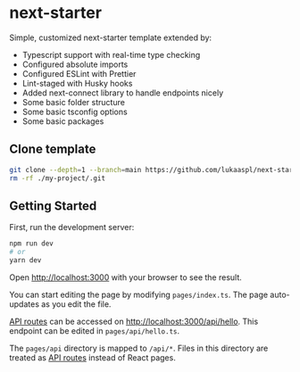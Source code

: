 # next-starter

Simple, customized next-starter template extended by:

- Typescript support with real-time type checking
- Configured absolute imports
- Configured ESLint with Prettier
- Lint-staged with Husky hooks
- Added next-connect library to handle endpoints nicely
- Some basic folder structure
- Some basic tsconfig options
- Some basic packages

## Clone template

```bash
git clone --depth=1 --branch=main https://github.com/lukaaspl/next-starter.git my-project
rm -rf ./my-project/.git
```

## Getting Started

First, run the development server:

```bash
npm run dev
# or
yarn dev
```

Open [http://localhost:3000](http://localhost:3000) with your browser to see the result.

You can start editing the page by modifying `pages/index.ts`. The page auto-updates as you edit the file.

[API routes](https://nextjs.org/docs/api-routes/introduction) can be accessed on [http://localhost:3000/api/hello](http://localhost:3000/api/hello). This endpoint can be edited in `pages/api/hello.ts`.

The `pages/api` directory is mapped to `/api/*`. Files in this directory are treated as [API routes](https://nextjs.org/docs/api-routes/introduction) instead of React pages.
